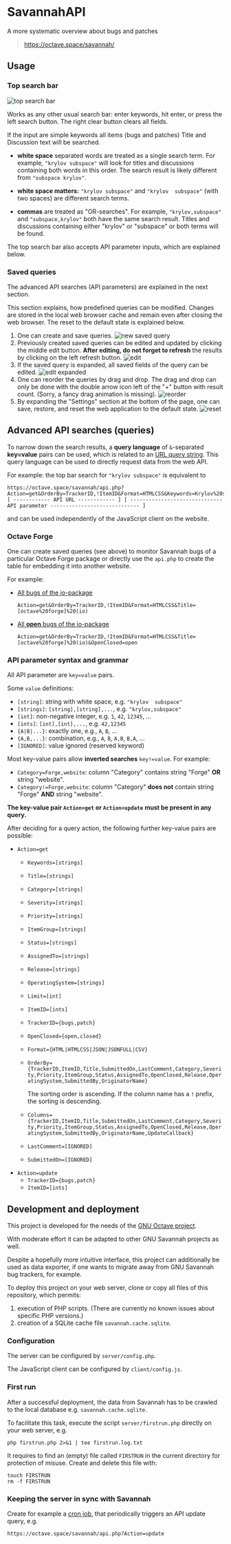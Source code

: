 # SavannahAPI

A more systematic overview about bugs and patches

> <https://octave.space/savannah/>


## Usage

### Top search bar

![top search bar](doc/top_search_bar.gif)

Works as any other usual search bar:
enter keywords, hit enter, or press the left search button.
The right clear button clears all fields.

If the input are simple keywords all items (bugs and patches) Title and
Discussion text will be searched.

- **white space** separated words are treated as a single search term.
  For example, `"krylov subspace"` will look for titles and discussions
  containing both words in this order.  The search result is likely different
  from `"subspace krylov"`.

- **white space matters:** `"krylov subspace"` and `"krylov  subspace"`
  (with two spaces) are different search terms.

- **commas** are treated as "OR-searches".
  For example, `"krylov,subspace"` and `"subspace,krylov"` both have the same
  search result.  Titles and discussions containing either "krylov" or
  "subspace" or both terms will be found.

The top search bar also accepts API parameter inputs,
which are explained below.

### Saved queries

The advanced API searches (API parameters) are explained in the next section.

This section explains, how predefined queries can be modified.
Changes are stored in the local web browser cache
and remain even after closing the web browser.
The reset to the default state is explained below.

1. One can create and save queries.
   ![new saved query](doc/new_saved_query.gif)
2. Previously created saved queries can be edited and updated
   by clicking the middle edit button.
   **After editing, do not forget to refresh** the results
   by clicking on the left refresh button.
   ![edit](doc/edit_saved_query.gif)
3. If the saved query is expanded, all saved fields of the query can be edited.
   ![edit expanded](doc/edit_saved_query_expanded.gif)
4. One can reorder the queries by drag and drop.
   The drag and drop can only be done with the double arrow icon
   left of the "+" button with result count.
   (Sorry, a fancy drag animation is missing).
   ![reorder](doc/reorder_saved_queries.gif)
5. By expanding the "Settings" section at the bottom of the page,
   one can save, restore, and reset the web application to the default state.
   ![reset](doc/reset_to_default.gif)


## Advanced API searches (queries)

To narrow down the search results,
a **query language** of `&`-separated **key=value** pairs can be used,
which is related to an
[URL query string](https://en.wikipedia.org/wiki/Query_string).
This query language can be used to directly request data from the web API.

For example: the top bar search for `"krylov subspace"` is equivalent to
```
https://octave.space/savannah/api.php?Action=get&OrderBy=TrackerID,!ItemID&Format=HTMLCSS&Keywords=Krylov%20subspace
[ ------------ API URL ------------ ] [ ------------------------------ API parameter ----------------------------- ]
```
and can be used independently of the JavaScript client on the website.


### Octave Forge

One can create saved queries (see above) to monitor Savannah bugs
of a particular Octave Forge package or directly use the `api.php`
to create the table for embedding it into another website.

For example:
- [All bugs of the io-package](https://octave.space/savannah/api.php?Action=get&OrderBy=TrackerID,!ItemID&Format=HTMLCSS&Title=[octave%20forge]%20(io))

  `Action=get&OrderBy=TrackerID,!ItemID&Format=HTMLCSS&Title=[octave%20forge]%20(io)`
- [All **open** bugs of the io-package](https://octave.space/savannah/api.php?Action=get&OrderBy=TrackerID,!ItemID&Format=HTMLCSS&Title=[octave%20forge]%20(io)&OpenClosed=open)

  `Action=get&OrderBy=TrackerID,!ItemID&Format=HTMLCSS&Title=[octave%20forge]%20(io)&OpenClosed=open`


### API parameter syntax and grammar

All API parameter are `key=value` pairs.

Some `value` definitions:
- `[string]`: string with white space, e.g. `"krylov  subspace"`
- `[strings]`: `[string],[string],...`, e.g. `"krylov,subspace"`
- `[int]`: non-negative integer, e.g. `1`, `42`, `12345`, ...
- `[ints]`: `[int],[int],...`, e.g. `42,12345`
- `{A|B|...}`: exactly one, e.g., `A`, `B`, ...
- `{A,B,...}`: combination, e.g., `A`, `B`, `A,B`, `B,A`, ...
- `[IGNORED]`: value ignored (reserved keyword)

Most key-value pairs allow **inverted searches** `key!=value`.  For example:
- `Category=Forge,website`:
  column "Category" contains string "Forge" **OR** string "website".
- `Category!=Forge,website`:
  column "Category" **does not** contain string "Forge" **AND** string "website".

**The key-value pair `Action=get` or `Action=update`**
**must be present in any query.**

After deciding for a query action,
the following further key-value pairs are possible:

- `Action=get`
  - `Keywords=[strings]`
  - `Title=[strings]`
  - `Category=[strings]`
  - `Severity=[strings]`
  - `Priority=[strings]`
  - `ItemGroup=[strings]`
  - `Status=[strings]`
  - `AssignedTo=[strings]`
  - `Release=[strings]`
  - `OperatingSystem=[strings]`
  - `Limit=[int]`
  - `ItemID=[ints]`
  - `TrackerID={bugs,patch}`
  - `OpenClosed={open,closed}`
  - `Format={HTML|HTMLCSS|JSON|JSONFULL|CSV}`
  - `OrderBy={TrackerID,ItemID,Title,SubmittedOn,LastComment,Category,Severity,Priority,ItemGroup,Status,AssignedTo,OpenClosed,Release,OperatingSystem,SubmittedBy,OriginatorName}`

     The sorting order is ascending.
     If the column name has a `!` prefix, the sorting is descending.
  - `Columns={TrackerID,ItemID,Title,SubmittedOn,LastComment,Category,Severity,Priority,ItemGroup,Status,AssignedTo,OpenClosed,Release,OperatingSystem,SubmittedBy,OriginatorName,UpdateCallback}`
  - `LastComment=[IGNORED]`
  - `SubmittedOn=[IGNORED]`
- `Action=update`
  - `TrackerID={bugs,patch}`
  - `ItemID=[ints]`


## Development and deployment

This project is developed for the needs of the
[GNU Octave project](https://savannah.gnu.org/bugs/?group=octave).

With moderate effort it can be adapted to other GNU Savannah projects as well.

Despite a hopefully more intuitive interface,
this project can additionally be used as data exporter,
if one wants to migrate away from GNU Savannah bug trackers,
for example.

To deploy this project on your web server,
clone or copy all files of this repository,
which permits:
1. execution of PHP scripts.
   (There are currently no known issues about specific PHP versions.)
2. creation of a SQLite cache file `savannah.cache.sqlite`.

### Configuration

The server can be configured by `server/config.php`.

The JavaScript client can be configured by `client/config.js`.

### First run

After a successful deployment,
the data from Savannah has to be crawled to the local database
e.g. `savannah.cache.sqlite`.

To facilitate this task, execute the script `server/firstrun.php`
directly on your web server, e.g.
```
php firstrun.php 2>&1 | tee firstrun.log.txt
```
It requires to find an (empty) file called `FIRSTRUN` in the current
directory for protection of misuse.
Create and delete this file with:
```
touch FIRSTRUN
rm -f FIRSTRUN
```

### Keeping the server in sync with Savannah

Create for example a [cron job](https://en.wikipedia.org/wiki/Cron),
that periodically triggers an API update query, e.g.
```
https://octave.space/savannah/api.php?Action=update
```

